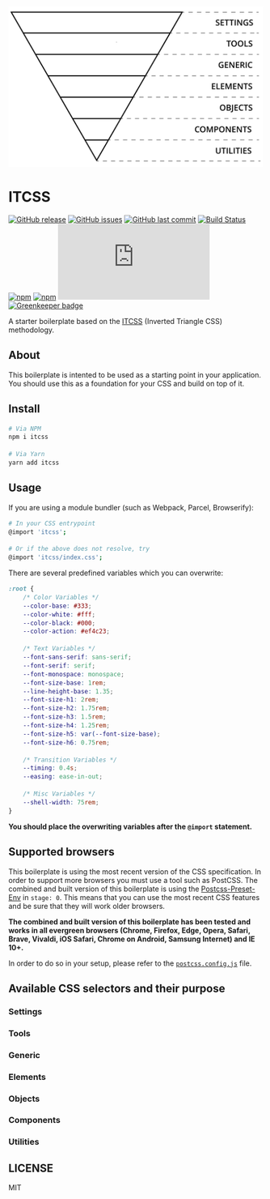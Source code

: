 ![Inverted Triangle CSS Visualization](https://github.com/scriptex/itcss/blob/master/itcss.svg)

# ITCSS

[![GitHub release](https://img.shields.io/github/release/scriptex/itcss.svg)](https://github.com/scriptex/itcss/releases/latest)
[![GitHub issues](https://img.shields.io/github/issues/scriptex/itcss.svg)](https://github.com/scriptex/itcss/issues)
[![GitHub last commit](https://img.shields.io/github/last-commit/scriptex/itcss.svg)](https://github.com/scriptex/itcss/commits/master)
[![Build Status](https://travis-ci.org/scriptex/itcss.svg?branch=master)](https://travis-ci.org/scriptex/itcss)
[![npm](https://img.shields.io/npm/dt/itcss.svg)](https://www.npmjs.com/package/itcss)
[![npm](https://img.shields.io/npm/v/itcss.svg)](https://www.npmjs.com/package/itcss)
[![Analytics](https://ga-beacon.appspot.com/UA-83446952-1/github.com/scriptex/itcss/README.md)](https://github.com/scriptex/itcss/)
[![Greenkeeper badge](https://badges.greenkeeper.io/scriptex/itcss.svg)](https://greenkeeper.io/)

A starter boilerplate based on the [ITCSS](https://www.xfive.co/blog/itcss-scalable-maintainable-css-architecture/) (Inverted Triangle CSS) methodology.

## About

This boilerplate is intented to be used as a starting point in your application. You should use this as a foundation for your CSS and build on top of it.

## Install

```sh
# Via NPM
npm i itcss

# Via Yarn
yarn add itcss
```

## Usage

If you are using a module bundler (such as Webpack, Parcel, Browserify):

```sh
# In your CSS entrypoint
@import 'itcss';

# Or if the above does not resolve, try
@import 'itcss/index.css';
```

There are several predefined variables which you can overwrite:

```css
:root {
	/* Color Variables */
	--color-base: #333;
	--color-white: #fff;
	--color-black: #000;
	--color-action: #ef4c23;

	/* Text Variables */
	--font-sans-serif: sans-serif;
	--font-serif: serif;
	--font-monospace: monospace;
	--font-size-base: 1rem;
	--line-height-base: 1.35;
	--font-size-h1: 2rem;
	--font-size-h2: 1.75rem;
	--font-size-h3: 1.5rem;
	--font-size-h4: 1.25rem;
	--font-size-h5: var(--font-size-base);
	--font-size-h6: 0.75rem;

	/* Transition Variables */
	--timing: 0.4s;
	--easing: ease-in-out;

	/* Misc Variables */
	--shell-width: 75rem;
}
```

**You should place the overwriting variables after the `@import` statement.**

## Supported browsers

This boilerplate is using the most recent version of the CSS specification.
In order to support more browsers you must use a tool such as PostCSS.
The combined and built version of this boilerplate is using the [Postcss-Preset-Env](https://preset-env.cssdb.org/) in `stage: 0`.
This means that you can use the most recent CSS features and be sure that they will work older browsers.

**The combined and built version of this boilerplate has been tested and works in all evergreen browsers (Chrome, Firefox, Edge, Opera, Safari, Brave, Vivaldi, iOS Safari, Chrome on Android, Samsung Internet) and IE 10+.**

In order to do so in your setup, please refer to the [`postcss.config.js`](./postcss.config.js) file.

## Available CSS selectors and their purpose

### Settings

### Tools

### Generic

### Elements

### Objects

### Components

### Utilities

## LICENSE

MIT

